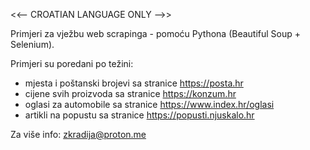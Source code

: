 <<-- CROATIAN LANGUAGE ONLY -->>

Primjeri za vježbu web scrapinga - pomoću Pythona (Beautiful Soup + Selenium).

Primjeri su poredani po težini:
- mjesta i poštanski brojevi sa stranice https://posta.hr
- cijene svih proizvoda sa stranice https://konzum.hr
- oglasi za automobile sa stranice https://www.index.hr/oglasi
- artikli na popustu sa stranice https://popusti.njuskalo.hr

Za više info: zkradija@proton.me

